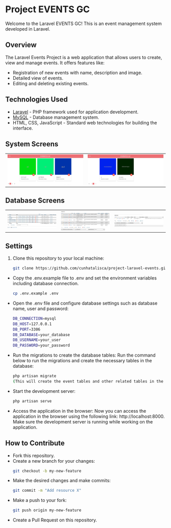 # Project EVENTS GC

Welcome to the Laravel EVENTS GC! This is an event management system developed in Laravel.

## Overview

The Laravel Events Project is a web application that allows users to create, view and manage events. It offers features like:

- Registration of new events with name, description and image.
- Detailed view of events.
- Editing and deleting existing events.

## Technologies Used

- [Laravel](https://laravel.com) - PHP framework used for application development.
- [MySQL](https://www.mysql.com) - Database management system.
- HTML, CSS, JavaScript - Standard web technologies for building the interface.

## System Screens

<table>
  <tr>
    <td><img src="https://github.com/cunhatalisca/project-laravel-events/blob/image/images/tela1-eventgc.png" alt="Tela 1 - home"></td>
    <td><img src="https://github.com/cunhatalisca/project-laravel-events/blob/image/images/tela2-eventgc.png" alt="Tela 2 - home"></td>
  </tr>
</table>

## Database Screens

<table>
  <tr>
    <td><img src="https://github.com/cunhatalisca/project-laravel-events/blob/image/images/bancodedados.png" alt="Database"></td>
    <td><img src="https://github.com/cunhatalisca/project-laravel-events/blob/image/images/tabela-eventos.png" alt="Table events"></td>
    <td><img src="https://github.com/cunhatalisca/project-laravel-events/blob/image/images/tabela-users.png" alt="Table Users"></td>
  </tr>
</table>

## Settings

1. Clone this repository to your local machine:

   ```bash
   git clone https://github.com/cunhatalisca/project-laravel-events.git

- Copy the .env.example file to .env and set the environment variables including database connection.
  ```bash
  cp .env.example .env

- Open the .env file and configure database settings such as database name, user and password:
  ```bash
  DB_CONNECTION=mysql
  DB_HOST=127.0.0.1
  DB_PORT=3306
  DB_DATABASE=your_database
  DB_USERNAME=your_user
  DB_PASSWORD=your_password

- Run the migrations to create the database tables:
  Run the command below to run the migrations and create the necessary tables in the database:
  ```bash
  php artisan migrate
  (This will create the event tables and other related tables in the configured database.)

- Start the development server:
  ```bash
  php artisan serve

- Access the application in the browser:
  Now you can access the application in the browser using the following link: http://localhost:8000.
  Make sure the development server is running while working on the application.

## How to Contribute
- Fork this repository.
- Create a new branch for your changes:
  ```bash
  git checkout -b my-new-feature
  
- Make the desired changes and make commits:
  ```bash
  git commit -m "Add resource X"

- Make a push to your fork:
  ```bash
  git push origin my-new-feature

- Create a Pull Request on this repository.




